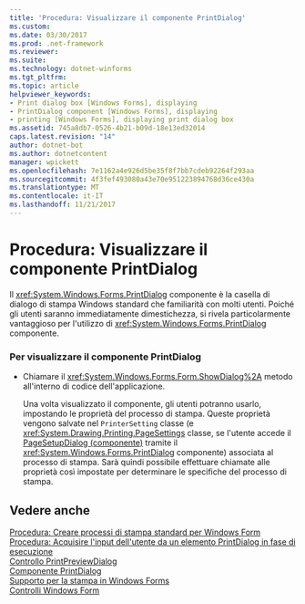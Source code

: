 ```yaml
---
title: 'Procedura: Visualizzare il componente PrintDialog'
ms.custom: 
ms.date: 03/30/2017
ms.prod: .net-framework
ms.reviewer: 
ms.suite: 
ms.technology: dotnet-winforms
ms.tgt_pltfrm: 
ms.topic: article
helpviewer_keywords:
- Print dialog box [Windows Forms], displaying
- PrintDialog component [Windows Forms], displaying
- printing [Windows Forms], displaying print dialog box
ms.assetid: 745a8db7-0526-4b21-b09d-18e13ed32014
caps.latest.revision: "14"
author: dotnet-bot
ms.author: dotnetcontent
manager: wpickett
ms.openlocfilehash: 7e1162a4e926d5be35f8f7bb7cdeb92264f293aa
ms.sourcegitcommit: 4f3fef493080a43e70e951223894768d36ce430a
ms.translationtype: MT
ms.contentlocale: it-IT
ms.lasthandoff: 11/21/2017
---
```

# <a name="how-to-display-the-printdialog-component"></a>Procedura: Visualizzare il componente PrintDialog
Il <xref:System.Windows.Forms.PrintDialog> componente è la casella di dialogo di stampa Windows standard che familiarità con molti utenti. Poiché gli utenti saranno immediatamente dimestichezza, si rivela particolarmente vantaggioso per l'utilizzo di <xref:System.Windows.Forms.PrintDialog> componente.  
  
### <a name="to-display-the-printdialog-component"></a>Per visualizzare il componente PrintDialog  
  
-   Chiamare il <xref:System.Windows.Forms.Form.ShowDialog%2A> metodo all'interno di codice dell'applicazione.  
  
     Una volta visualizzato il componente, gli utenti potranno usarlo, impostando le proprietà del processo di stampa. Queste proprietà vengono salvate nel <!--zz <xref:System.Drawing.Printing.PrinterSetting>--> `PrinterSetting` classe (e <xref:System.Drawing.Printing.PageSettings> classe, se l'utente accede il [PageSetupDialog (componente)](../../../../docs/framework/winforms/controls/pagesetupdialog-component-windows-forms.md) tramite il <xref:System.Windows.Forms.PrintDialog> componente) associata al processo di stampa. Sarà quindi possibile effettuare chiamate alle proprietà così impostate per determinare le specifiche del processo di stampa.  
  
## <a name="see-also"></a>Vedere anche  
 [Procedura: Creare processi di stampa standard per Windows Form](../../../../docs/framework/winforms/advanced/how-to-create-standard-windows-forms-print-jobs.md)  
 [Procedura: Acquisire l'input dell'utente da un elemento PrintDialog in fase di esecuzione](../../../../docs/framework/winforms/advanced/how-to-capture-user-input-from-a-printdialog-at-run-time.md)  
 [Controllo PrintPreviewDialog](../../../../docs/framework/winforms/controls/printpreviewdialog-control-windows-forms.md)  
 [Componente PrintDialog](../../../../docs/framework/winforms/controls/printdialog-component-windows-forms.md)  
 [Supporto per la stampa in Windows Forms](../../../../docs/framework/winforms/advanced/windows-forms-print-support.md)  
 [Controlli Windows Form](../../../../docs/framework/winforms/controls/index.md)
